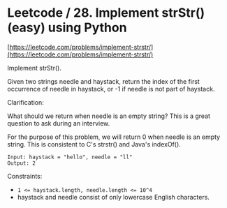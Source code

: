 # Leetcode / 28. Implement strStr() (easy) using Python

[https://leetcode.com/problems/implement-strstr/](https://leetcode.com/problems/implement-strstr/)

Implement strStr().

Given two strings needle and haystack, return the index of the first occurrence of needle in haystack, or -1 if needle is not part of haystack.

Clarification:

What should we return when needle is an empty string? This is a great question to ask during an interview.

For the purpose of this problem, we will return 0 when needle is an empty string. This is consistent to C's strstr() and Java's indexOf().

```
Input: haystack = "hello", needle = "ll"
Output: 2
```

Constraints:

- `1 <= haystack.length, needle.length <= 10^4`
- haystack and needle consist of only lowercase English characters.
